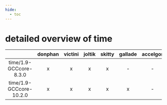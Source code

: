 ```yaml
---
hide:
  - toc
---
```


detailed overview of time
=========================

| |donphan|victini|joltik|skitty|gallade|accelgor|swalot|doduo|
| :---: | :---: | :---: | :---: | :---: | :---: | :---: | :---: | :---: |
|time/1.9-GCCcore-8.3.0|x|x|x|x|-|-|x|x|
|time/1.9-GCCcore-10.2.0|x|x|x|x|x|-|x|x|
